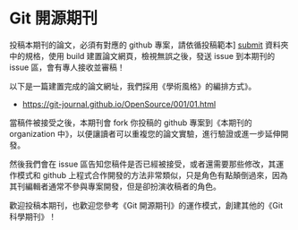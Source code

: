 # Git 開源期刊

投稿本期刊的論文，必須有對應的 github 專案，請依循投稿範本] [submit](submit) 資料夾中的規格，使用 build 建置論文網頁，檢視無誤之後，發送 issue 到本期刊的 issue 區，會有專人接收並審稿！

以下是一篇建置完成的論文網址，我們採用《學術風格》的編排方式》。

* https://git-journal.github.io/OpenSource/001/01.html

當稿件被接受之後，本期刊會 fork 你投稿的 github 專案到《本期刊的 organization 中》，以便讓讀者可以重複您的論文實驗，進行驗證或進一步延伸開發。

然後我們會在 issue 區告知您稿件是否已經被接受，或者還需要那些修改，其運作模式和 github 上程式合作開發的方法非常類似，只是角色有點顛倒過來，因為其刊編輯者通常不參與專案開發，但是卻扮演收稿者的角色。

歡迎投稿本期刊，也歡迎您參考《Git 開源期刊》的運作模式，創建其他的《Git 科學期刊》！

